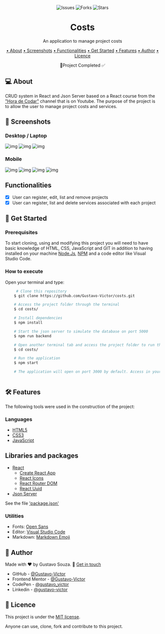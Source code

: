 <p align='center'>
    <img alt='Issues' title='Issues' src='https://img.shields.io/github/issues/Gustavo-Victor/costs' />
    <img alt='Forks' title='Forks' src='https://img.shields.io/github/forks/Gustavo-Victor/costs' />
    <img alt='Stars' title='Stars' src='https://img.shields.io/github/stars/Gustavo-Victor/costs'/>
</p>

<h1 align='center'>Costs</h1>

<p align='center'>An application to manage project costs</p>

<p align='center'>
    <a href='#-about'>• About</a>
    <a href='#-screenshots'>• Screenshots</a>  
    <a href='#-functionalities'>• Functionalities</a>
    <a href='#-how-to-use'>• Get Started</a>  
    <a href='#-features'>• Features</a>  
    <a href='#-author'>• Author</a>  
    <a href='#-license'>• Licence</a>    
</p>

<p align='center'>🚀Project Completed ✅ </p>

## 💻 About

CRUD system in React and Json Server based on a React course from the ["Hora de Codar"](https://www.youtube.com/c/MatheusBattisti) channel that is on Youtube. The purpose of the project is to allow the user to manage project costs and services. 
## 🎨 Screenshots
### Desktop / Laptop 
![img](./src/img/screenshot1b.png)
![img](./src/img/screenshot2b.png)
![img](./src/img/screenshot3b.png)
### Mobile 
![img](./src/img/screenshot5b.png)
![img](./src/img/screenshot6b.png)
![img](./src/img/screenshot7b.png)
![img](./src/img/screenshot4b.png)

## Functionalities 
- [x] User can register, edit, list and remove projects
- [x] User can register, list and delete services associated with each project

## 🚀 Get Started
### Prerequisites
To start cloning, using and modifying this project you will need to have basic knowledge of HTML, CSS, JavaScript and GIT in addition to having installed on your machine [Node.Js](https://nodejs.org/en/), [NPM](https://www.npmjs.com/) and a code editor like Visual Studio Code.

### How to execute
Open your terminal and type: 

```bash 
     # Clone this repository
    $ git clone https://github.com/Gustavo-Victor/costs.git

    # Access the project folder through the terminal
    $ cd costs/

    # Install dependencies
    $ npm install

    # Start the json server to simulate the database on port 5000
    $ npm run backend 

    # Open another terminal tab and access the project folder to run the application
    $ cd costs/ 

    # Run the application
    $ npm start 

    # The application will open on port 3000 by default. Access in your browser: localhost:3000
    
```
## 🛠 Features

The following tools were used in the construction of the project:

### Languages 
- [HTML5](https://developer.mozilla.org/pt-BR/docs/Web/HTML)
- [CSS3](https://developer.mozilla.org/pt-BR/docs/Web/CSS)
- [JavaScript](https://www.javascript.com/) 
## Libraries and packages
- [React](https://pt-br.reactjs.org/)
    - [Create React App](https://create-react-app.dev/)
    - [React Icons](https://react-icons.github.io/react-icons/)
    - [React Router DOM](https://www.npmjs.com/package/react-router-dom)
    - [React Uuid](https://www.npmjs.com/package/react-uuid)
- [Json Server](https://www.npmjs.com/package/json-server)

See the file ['package.json'](./package.json)

### Utilities
- Fonts: [Open Sans](https://fonts.google.com/specimen/Open+Sans?query=Open+Sans)
- Editor: [Visual Studio Code](https://code.visualstudio.com/) 
- Markdown: [Markdown Emoji](https://gist.github.com/rxaviers/7360908)


## 🦸 Author
Made with ❤️ by Gustavo Souza. 👋 [Get in touch](https://www.linkedin.com/in/gustavo-victor-575b93206/)

- GitHub - [@Gustavo-Victor](https://github.com/Gustavo-Victor)
- Frontend Mentor - [@Gustavo-Victor](https://www.frontendmentor.io/profile/Gustavo-Victor)
- CodePen - [@gustavo_victor](https://codepen.io/gustavo_victor)
- Linkedin - [@gustavo-victor](https://www.linkedin.com/in/gustavo-victor-575b93206/)

## 📝 Licence 
This project is under the [MIT license](./LICENSE).

Anyone can use, clone, fork and contribute to this project.

